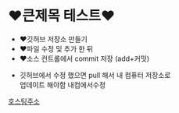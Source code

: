 # ❤️큰제목 테스트❤️

+ ❤️깃허브 저장소 만들기
+ ❤️파일 수정 및 추가 한 뒤
+ ❤️소스 컨트롤에서 commit 저장 (add+커밋)
- 깃허브에서 수정 했으면   pull 해서 내 컴퓨터 저장소로  
업데이트 해야함
내컴에서수정

[호스팅주소](https://godalon.github.io/git_Test/)